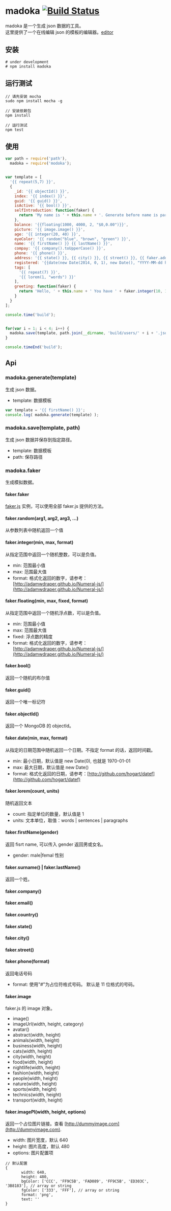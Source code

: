 # madoka [![Build Status](https://travis-ci.org/Allenice/madoka.png)](https://travis-ci.org/Allenice/madoka/)
madoka 是一个生成 json 数据的工具。<br> 这里提供了一个在线编辑 json 的模板的编辑器。[editor](http://allenice.github.io/madoka/editor/) 

## 安装
```
# under development
# npm install madoka
```

## 运行测试
```
// 请先安装 mocha
sudo npm install mocha -g

// 安装依赖包
npm install

// 运行测试
npm test
```

## 使用
```javascript
var path = require('path'),
  madoka = require('modoka');


var template = [
  '{{ repeat(5,7) }}',
  {
    _id: '{{ objectId() }}',
    index: '{{ index() }}',
    guid: '{{ guid() }}',
    isActive: '{{ bool() }}',
    selfIntroduction: function(faker) {
      return 'My name is ' + this.name + '. Generate before name is parsed';
    },
    balance: '{{floating(1000, 4000, 2, "$0,0.00")}}',
    picture: '{{ image.image() }}',
    age: '{{ integer(20, 40) }}',
    eyeColor: '{{ random("blue", "brown", "green") }}',
    name: '{{ firstName() }} {{ lastName() }}',
    compay: '{{ company().toUpperCase() }}',
    phone: '{{ phone() }}',
    address: '{{ state() }}, {{ city() }}, {{ street() }}, {{ faker.address.zipCode() }}',
    registered: '{{date(new Date(2014, 0, 1), new Date(), "YYYY-MM-dd hh:mm:ss Z")}}',
    tags: [
      '{{ repeat(7) }}',
      '{{ lorem(1, "words") }}'
    ],
    greeting: function(faker) {
      return 'Hello, ' + this.name + ' You have ' + faker.integer(10, 100) + ' unread message';
    }
  }
];

console.time('build');


for(var i = 1; i < 4; i++) {
  madoka.save(template, path.join(__dirname, 'build/users/' + i + '.json'));
}

console.timeEnd('build');
```

## Api

### madoka.generate(template)
生成 json 数据。

 - template: 数据模板
 
 ```javascript
 var template = '{{ firstName() }}';
 console.log( madoka.generate(template) );   
 ```
 
### madoka.save(template, path)

生成 json 数据并保存到指定路径。

 - template:  数据模板
 - path: 保存路径

### madoka.faker
生成模拟数据。

#### **faker.faker**
[faker.js](https://github.com/Marak/faker.js) 实例，可以使用全部 faker.js 提供的方法。

#### **faker.random(arg1, arg2, arg3, ...)**
从参数列表中随机返回一个值

#### **faker.integer(min, max, format)**

 从指定范围中返回一个随机整数，可以是负值。
 
 - min: 范围最小值
 - max: 范围最大值
 - format: 格式化返回的数字，请参考：[http://adamwdraper.github.io/Numeral-js/](http://adamwdraper.github.io/Numeral-js/)

#### **faker.floating(min, max, fixed, format)**
 
从指定范围中返回一个随机浮点数，可以是负值。

- min: 范围最小值
- max: 范围最大值
- fixed: 浮点数的精度
- format: 格式化返回的数字，请参考：[http://adamwdraper.github.io/Numeral-js/](http://adamwdraper.github.io/Numeral-js/) 

#### **faker.bool()**
返回一个随机的布尔值

#### **faker.guid()**
返回一个唯一标记符

#### **faker.objectId()**
返回一个 MongoDB 的 objectId。

#### **faker.date(min, max, format)**
从指定的日期范围中随机返回一个日期。不指定 format 的话，返回时间戳。

 - min: 最小日期，默认值是 new Date(0), 也就是 1970-01-01
 - max: 最大日期，默认值是 new Date()
 - format: 格式化返回的日期，请参考：[http://github.com/hogart/datef](http://github.com/hogart/datef)

#### **faker.lorem(count, units)**
随机返回文本

 - count: 指定单位的数量，默认值是 1
 - units: 文本单位，取值：words | sentences | paragraphs

#### **faker.firstName(gender)**
返回 fisrt name, 可以传入 gender 返回男或女名。

 - gender: male|femal  性别
 
#### **faker.surname()** | **faker.lastName()**
返回一个姓。

#### **faker.company()**
#### **faker.email()**
#### **faker.country()**
#### **faker.state()**
#### **faker.city()**
#### **faker.street()**

#### **faker.phone(format)**
返回电话号码

 - format:  使用"#"为占位符格式号码。 默认是 11 位格式的号码。

#### **faker.image**
faker.js 的 image 对象。

 - image()
 - imageUrl(width, height, category)
 - avatar()
 - abstract(width, height)
 - animals(width, height)
 - business(width, height)
 - cats(width, height)
 - city(width, height)
 - food(width, height)
 - nightlife(width, height)
 - fashion(width, height)
 - people(width, height)
 - nature(width, height)
 - sports(width, height)
 - technics(width, height)
 - transport(width, height)

#### **faker.imagePl(width, height, options)**
返回一个占位图片链接。查看 [http://dummyimage.com](http://dummyimage.com).

 - width: 图片宽度，默认 640
 - height: 图片高度，默认 480
 - options: 图片配置项
 
 ```
 // 默认配置
 {
	    width: 640,
	    height: 480,
	    bgColor: ['CCC', 'FF9C5B', 'FAD089', 'FF9C5B', 'ED303C', '3B8183'], // array or string
	    fgColor: ['333', 'FFF'], // array or string
	    format: 'png',
	    text: ''
 }
 ```